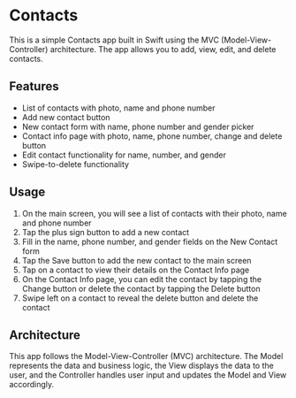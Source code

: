 # Contacts
This is a simple Contacts app built in Swift using the MVC (Model-View-Controller) architecture. 
The app allows you to add, view, edit, and delete contacts.

## Features
- List of contacts with photo, name and phone number
- Add new contact button
- New contact form with name, phone number and gender picker
- Contact info page with photo, name, phone number, change and delete button
- Edit contact functionality for name, number, and gender
- Swipe-to-delete functionality

## Usage
1. On the main screen, you will see a list of contacts with their photo, name and phone number
2. Tap the plus sign button to add a new contact
3. Fill in the name, phone number, and gender fields on the New Contact form
4. Tap the Save button to add the new contact to the main screen
5. Tap on a contact to view their details on the Contact Info page
6. On the Contact Info page, you can edit the contact by tapping the Change button or delete the contact by tapping the Delete button
7. Swipe left on a contact to reveal the delete button and delete the contact

## Architecture
This app follows the Model-View-Controller (MVC) architecture. The Model represents the data and business logic, 
the View displays the data to the user, and the Controller handles user input and updates the Model and View accordingly.
